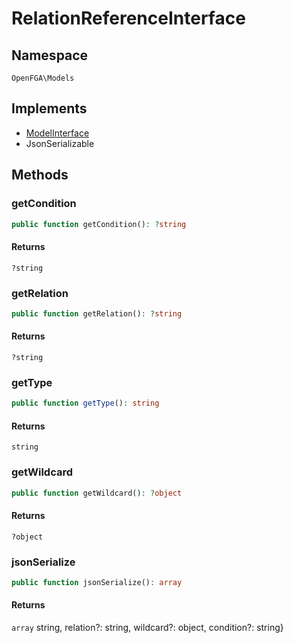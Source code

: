 # RelationReferenceInterface


## Namespace
`OpenFGA\Models`

## Implements
* [ModelInterface](Models/ModelInterface.md)
* JsonSerializable

## Methods
### getCondition

```php
public function getCondition(): ?string
```



#### Returns
`?string` 

### getRelation

```php
public function getRelation(): ?string
```



#### Returns
`?string` 

### getType

```php
public function getType(): string
```



#### Returns
`string` 

### getWildcard

```php
public function getWildcard(): ?object
```



#### Returns
`?object` 

### jsonSerialize

```php
public function jsonSerialize(): array
```



#### Returns
`array` string, relation?: string, wildcard?: object, condition?: string}

